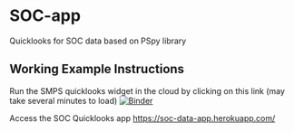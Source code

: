 # SOC-app
Quicklooks for SOC data based on PSpy library

## Working Example Instructions
Run the SMPS quicklooks widget in the cloud by clicking on this link (may take several minutes to load)
[![Binder](https://mybinder.org/badge_logo.svg)](https://mybinder.org/v2/gh/fvanden/SOC-app/HEAD?filepath=%2Fnotebooks%2FsimpleApp.ipynb)


Access the SOC Quicklooks app
https://soc-data-app.herokuapp.com/
